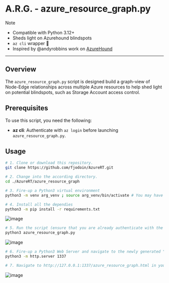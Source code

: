 # A.R.G. - azure_resource_graph.py
> [!NOTE]
> - Compatible with Python 3.12+
> - Sheds light on Azurehound blindspots
> - `az cli` wrapper 🌯
> - Inspired by @andyrobbins work on [AzureHound](https://github.com/SpecterOps/AzureHound)

---

## Overview  
The `azure_resource_graph.py` script is designed build a graph-view of Node-Edge relationships across multiple Azure resources to help shed light on potential blindspots, such as Storage Account access control.  

## Prerequisites  
To use this script, you need the following:

- **az cli**: Authenticate with `az login` before launching `azure_resource_graph.py`.

## Usage

   ```bash
   # 1. Clone or download this repository. 
   git clone https://github.com/fjodoin/AzureRT.git

   # 2. Change into the according directory.
   cd ./AzureRT/azure_resource_graph

   # 3. Fire-up a Python3 virtual environment
   python3 -m venv arg_venv ; source arg_venv/bin/activate # You may have to install Python3 Virtual Environments with "sudo apt install python3.12-venv"

   # 4. Install all the dependies
   python3 -m pip install -r requirements.txt
   ```

   ![image](https://github.com/user-attachments/assets/2207a6cb-120e-4e95-818f-424b0b734f5a)



   
   ```bash
   # 5. Run the script (ensure that you are already authenticate with the az cli through "az login")
   python3 azure_resource_graph.py
   ```

   ![image](https://github.com/user-attachments/assets/6d83d836-3c1e-402f-a868-37ea1a24d6bc)


   ```bash
   # 6. Fire-up a Python3 Web Server and navigate to the newly generated "azure_resource_graph.HTML" file
   python3 -m http.server 1337

   # 7. Navigate to http://127.0.0.1:1337/azure_resource_graph.html in your favorite browser
   ```

   ![image](https://github.com/user-attachments/assets/5468a0eb-8e12-425a-83f4-59bc158f4fb2)




   

